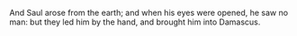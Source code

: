 And Saul arose from the earth; and when his eyes were opened, he saw no man: but they led him by the hand, and brought him into Damascus.
